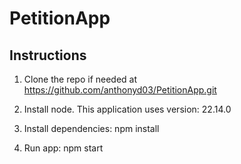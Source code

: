 # PetitionApp

## Instructions

1. Clone the repo if needed at https://github.com/anthonyd03/PetitionApp.git

2. Install node. This application uses version: 22.14.0

3. Install dependencies: npm install

4. Run app: npm start
